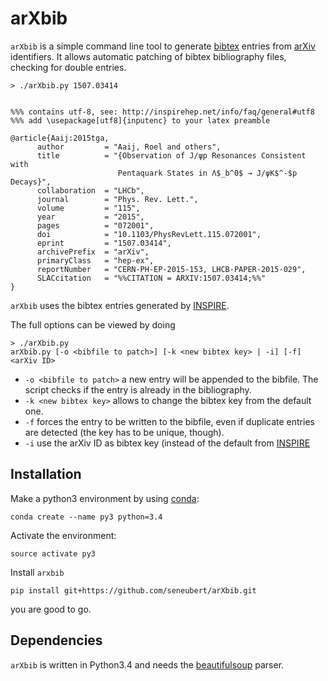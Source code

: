 # arXbib
`arXbib` is a simple command line tool to generate [bibtex](http://www.bibtex.org/) entries from [arXiv](http://arxiv.org) identifiers. It allows automatic patching of bibtex bibliography files, checking for double entries.

```
> ./arXbib.py 1507.03414


%%% contains utf-8, see: http://inspirehep.net/info/faq/general#utf8
%%% add \usepackage[utf8]{inputenc} to your latex preamble

@article{Aaij:2015tga,
      author         = "Aaij, Roel and others",
      title          = "{Observation of J/ψp Resonances Consistent with
                        Pentaquark States in Λ$_b^0$ → J/ψK$^-$p Decays}",
      collaboration  = "LHCb",
      journal        = "Phys. Rev. Lett.",
      volume         = "115",
      year           = "2015",
      pages          = "072001",
      doi            = "10.1103/PhysRevLett.115.072001",
      eprint         = "1507.03414",
      archivePrefix  = "arXiv",
      primaryClass   = "hep-ex",
      reportNumber   = "CERN-PH-EP-2015-153, LHCB-PAPER-2015-029",
      SLACcitation   = "%%CITATION = ARXIV:1507.03414;%%"
}

```
`arXbib` uses the bibtex entries generated by [INSPIRE][inspire].

The full options can be viewed by doing
```
> ./arXbib.py
arXbib.py [-o <bibfile to patch>] [-k <new bibtex key> | -i] [-f] <arXiv ID>
```

* `-o <bibfile to patch>` a new entry will be appended to the bibfile. The script checks if the entry is already in the bibliography.
* `-k <new bibtex key>` allows to change the bibtex key from the default one.
* `-f` forces the entry to be written to the bibfile, even if duplicate entries are detected (the key has to be unique, though). 
* `-i` use the arXiv ID as bibtex key (instead of the default from [INSPIRE][inspire]

## Installation
Make a python3 environment by using [conda][conda]:
```
conda create --name py3 python=3.4
```
Activate the environment:
```
source activate py3
```
Install `arxbib`
```
pip install git+https://github.com/seneubert/arXbib.git
```
you are good to go.


## Dependencies
`arXbib` is written in Python3.4 and needs the [beautifulsoup](http://www.crummy.com/software/BeautifulSoup/bs4/doc/) parser.

[inspire]:    https://inspirehep.net/
[conda]:      http://conda.pydata.org/docs/install/quick.html#linux-miniconda-install
